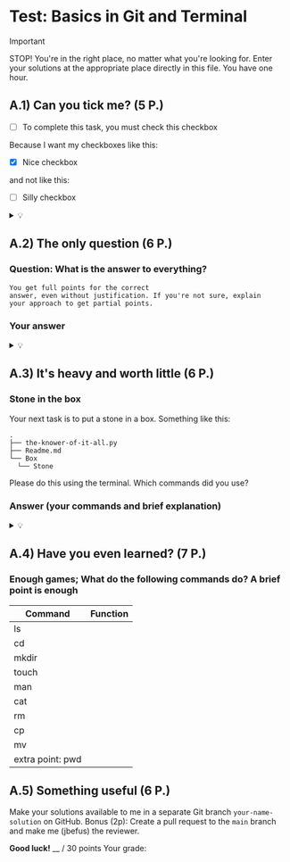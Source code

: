 # Test: Basics in Git and Terminal

> [!IMPORTANT]
> STOP! You're in the right place, no matter what you're looking for.
> Enter your solutions at the appropriate place directly in this file.
> You have one hour.

## A.1) Can you tick me? (5 P.)

- [ ] To complete this task, you must check this checkbox

Because I want my checkboxes like this:

- [x] Nice checkbox

and not like this:

- [ ] Silly checkbox

<details>
  <summary>
  💡
  </summary>
    This apparently only works on your own computer... so you'll need to
    clone the repo.
</details>

## A.2) The only question (6 P.)

### Question: **What is the answer to everything?**

    You get full points for the correct
    answer, even without justification. If you're not sure, explain
    your approach to get partial points.

### Your answer

<details>
  <summary>
  💡
  </summary>
    Ask the one who knows everything ->
    look in the files here to see if you can find
    something that might know everything.
</details>

## A.3) It's heavy and worth little (6 P.)

### Stone in the box

Your next task is to put a stone in a box. Something like this:

    .
    ├── the-knower-of-it-all.py
    ├── Readme.md
    └── Box
      └── Stone

Please do this using the terminal. Which commands did you use?

### Answer (your commands and brief explanation)

<details>
  <summary>
  💡
  </summary>
    I want you to create a folder named Box and within it
    an empty file named Stone.
</details>

## A.4) Have you even learned? (7 P.)

### Enough games; What do the following commands do? A brief point is enough

| Command          | Function |
| ---------------- | -------- |
| ls               |          |
| cd               |          |
| mkdir            |          |
| touch            |          |
| man              |          |
| cat              |          |
| rm               |          |
| cp               |          |
| mv               |          |
| extra point: pwd |          |

## A.5) Something useful (6 P.)

Make your solutions available to me in a separate Git branch `your-name-solution` on
GitHub.
Bonus (2p): Create a pull request to the `main` branch and make me (jbefus)
the reviewer.

**Good luck!**
\_\_ / 30 points
Your grade:
